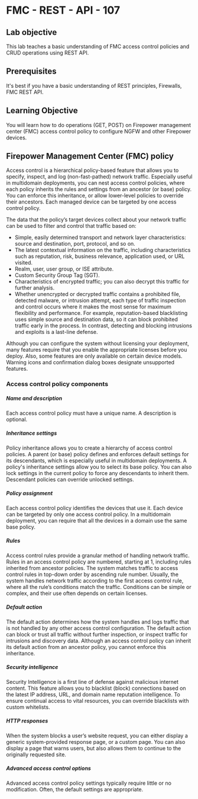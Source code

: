 # FMC - REST - API - 107

## Lab objective

This lab teaches a basic understanding of FMC access control policies and CRUD operations using REST API.  


## Prerequisites
 It's best if you have a basic understanding of REST principles, Firewalls, FMC REST API.


## Learning Objective
You will learn how to do operations (GET, POST) on Firepower management center (FMC) access control policy to configure NGFW and other Firepower devices.


## Firepower Management Center (FMC) policy
Access control is a hierarchical policy-based feature that allows you to specify, inspect, and log (non-fast-pathed) network traffic. Especially useful in multidomain deployments, you can nest access control policies, where each policy inherits the rules and settings from an ancestor (or base) policy. You can enforce this inheritance, or allow lower-level policies to override their ancestors. Each managed device can be targeted by one access control policy.

The data that the policy’s target devices collect about your network traffic can be used to filter and control that traffic based on:

* Simple, easily determined transport and network layer characteristics: source and destination, port, protocol, and so on.
* The latest contextual information on the traffic, including characteristics such as reputation, risk, business relevance, application used, or URL visited.
* Realm, user, user group, or ISE attribute.
* Custom Security Group Tag (SGT).
* Characteristics of encrypted traffic; you can also decrypt this traffic for further analysis.
* Whether unencrypted or decrypted traffic contains a prohibited file, detected malware, or intrusion attempt, each type of traffic inspection and control occurs where it makes the most sense for maximum flexibility and performance. For example, reputation-based blacklisting uses simple source and destination data, so it can block prohibited traffic early in the process. In contrast, detecting and blocking intrusions and exploits is a last-line defense.

Although you can configure the system without licensing your deployment, many features require that you enable the appropriate licenses before you deploy. Also, some features are only available on certain device models. Warning icons and confirmation dialog boxes designate unsupported features.


### Access control policy components

##### **Name and description**
Each access control policy must have a unique name. A description is optional.
##### **Inheritance settings**
Policy inheritance allows you to create a hierarchy of access control policies. A parent (or base) policy defines and enforces default settings for its descendants, which is especially useful in multidomain deployments. A policy's inheritance settings allow you to select its base policy. You can also lock settings in the current policy to force any descendants to inherit them. Descendant policies can override unlocked settings.

##### **Policy assignment**
Each access control policy identifies the devices that use it. Each device can be targeted by only one access control policy. In a multidomain deployment, you can require that all the devices in a domain use the same base policy.

##### **Rules**
Access control rules provide a granular method of handling network traffic. Rules in an access control policy are numbered, starting at 1, including rules inherited from ancestor policies. The system matches traffic to access control rules in top-down order by ascending rule number. Usually, the system handles network traffic according to the first access control rule, where all the rule’s
conditions match the traffic. Conditions can be simple or complex, and their use often depends on certain licenses.

##### **Default action**
The default action determines how the system handles and logs traffic that is not handled by any other access control configuration. The default action can block or trust all traffic without further inspection, or inspect traffic for intrusions and discovery data.
Although an access control policy can inherit its default action from an ancestor policy, you cannot enforce this inheritance.

##### **Security intelligence**
Security Intelligence is a first line of defense against malicious internet content. This feature allows you to blacklist (block) connections based on the latest IP address, URL, and domain name reputation intelligence. To ensure continual access to vital resources, you can override blacklists with custom whitelists.

##### **HTTP responses**
When the system blocks a user’s website request, you can either display a generic system-provided response page, or a custom page. You can also display a page that warns users, but also allows them to continue to the originally requested site.

##### **Advanced access control options**
Advanced access control policy settings typically require little or no modification. Often, the default settings are appropriate. 
